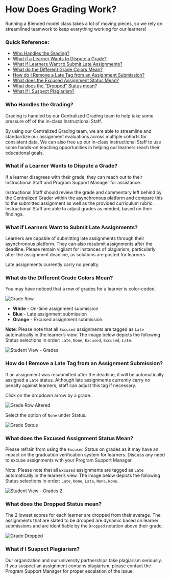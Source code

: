 # How Does Grading Work? 

Running a Blended model class takes a lot of moving pieces, so we rely on streamlined teamwork to keep everything working for our learners! 

### Quick Reference: 
* [Who Handles the Grading?](#who-handles-the-grading)
* [What if a Learner Wants to Dispute a Grade?](#what-if-a-learner-wants-to-dispute-a-grade)
* [What if Learners Want to Submit Late Assignments?](#what-if-learners-want-to-submit-late-assignments)
* [What do the Different Grade Colors Mean?](#what-do-the-different-grade-colors-mean)
* [How do I Remove a Late Tag from an Assignment Submission?](#how-do-i-remove-a-late-tag-from-an-assignment-submission)
* [What does the Excused Assignment Status Mean?](#what-does-the-excused-assignment-status-mean)
* [What does the “Dropped” Status mean?](#what-does-the-dropped-status-mean)
* [What if I Suspect Plagiarism?](#what-if-i-suspect-plagiarism)

### Who Handles the Grading? 
Grading is handled by our Centralized Grading team to help take some pressure off of the in-class Instructional Staff. 

By using our Centralized Grading team, we are able to streamline and standardize our assignment evaluations across multiple cohorts for consistent data. We can also free up our in-class Instructional Staff to use some hands-on teaching opportunities in helping our learners reach their educational goals. 


### What if a Learner Wants to Dispute a Grade? 
If a learner disagrees with their grade, they can reach out to their Instructional Staff and Program Support Manager for assistance.

Instructional Staff should review the grade and commentary left behind by the Centralized Grader within the asynchronous platform and compare this to the submitted assignment as well as the provided curriculum rubric. Instructional Staff are able to adjust grades as needed, based on their findings. 


### What if Learners Want to Submit Late Assignments? 
Learners are capable of submitting late assignments through their asynchronous platform. They can also resubmit assignments after the deadline. Please remain vigilant for instances of plagiarism, particularly after the assignment deadline, as solutions are posted for learners. 

Late assignments currently carry no penalty. 


### What do the Different Grade Colors Mean? 
You may have noticed that a row of grades for a learner is color-coded. 

![Grade Row](./assets/grade-row.png)

* **White** - On-time assignment submission
* **Blue** - Late assignment submission
* **Orange** - Excused assignment submission

**Note**: Please note that all `Excused` assignments are tagged as `Late` automatically in the learner’s view. The image below depicts the following Status selections in order: `Late`, `None`, `Excused`, `Excused`, `Late`. 

![Student View - Grades](./assets/grade-student-view.png)


### How do I Remove a Late Tag from an Assignment Submission?
If an assignment was resubmitted after the deadline, it will be automatically assigned a `Late` status. Although late assignments currently carry no penalty against learners, staff can adjust this tag if necessary. 

Click on the dropdown arrow by a grade. 

![Grade Row Altered](./assets/grade-row-alter.png)

Select the option of `None` under Status. 

![Grade Status](./assets/grade-status.png)


### What does the Excused Assignment Status Mean? 
Please refrain from using the `Excused` Status on grades as it may have an impact on the graduation verification system for learners. Discuss any need to excuse assignments with your Program Support Manager. 

Note: Please note that all `Excused` assignments are tagged as `Late` automatically in the learner’s view. The image below depicts the following Status selections in order: `Late`, `None`, `Late`, `None`, `None`.

![Student View - Grades 2](./assets/grade-student-view2.png)


### What does the Dropped Status mean? 
The 2 lowest scores for each learner are dropped from their average. The assignments that are slated to be dropped are dynamic based on learner submissions and are identifiable by the `Dropped` notation above their grade. 

![Grade Dropped](./assets/grade-dropped.png)


### What if I Suspect Plagiarism? 
Our organization and our university partnerships take plagiarism seriously. If you suspect an assignment contains plagiarism, please contact the Program Support Manager for proper escalation of the issue. 
